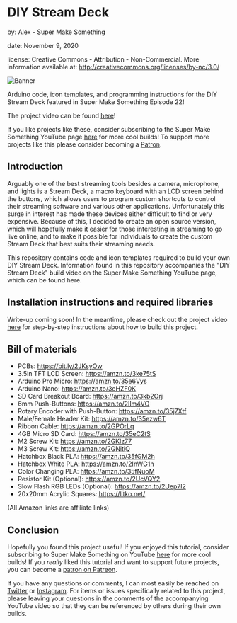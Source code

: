 # DIY Stream Deck
by: Alex - Super Make Something

date: November 9, 2020

license: Creative Commons - Attribution - Non-Commercial.  More information available at: http://creativecommons.org/licenses/by-nc/3.0/

![Banner](https://github.com/SuperMakeSomething/diy-stream-deck/blob/main/img/thumbnail_small.jpg)

Arduino code, icon templates, and programming instructions for the DIY Stream Deck featured in Super Make Something Episode 22!

The project video can be found [here](https://youtu.be/_NqYtvLnY5k)!

If you like projects like these, consider subscribing to the Super Make Something YouTube page [here](https://www.youtube.com/supermakesomething?sub_confirmation=1) for more cool builds!  To support more projects like this please consider becoming a [Patron](https://www.patreon.com/SuperMakeSomething).

## Introduction
Arguably one of the best streaming tools besides a camera, microphone, and lights is a Stream Deck, a macro keyboard with an LCD screen behind the buttons, which allows users to program custom shortcuts to control their streaming software and various other applications.  Unfortunately this surge in interest has made these devices either difficult to find or very expensive.  Because of this, I decided to create an open source version, which will hopefully make it easier for those interesting in streaming to go live online, and to make it possible for individuals to create the custom Stream Deck that best suits their streaming needs.

This repository contains code and icon templates required to build your own DIY Stream Deck.  Information found in this repository accompanies the "DIY Stream Deck" build video on the Super Make Something YouTube page, which can be found here.

## Installation instructions and required libraries
Write-up coming soon!  In the meantime, please check out the project video [here](https://youtu.be/_NqYtvLnY5k) for step-by-step instructions about how to build this project.

## Bill of materials
- PCBs: https://bit.ly/2JKsyOw
- 3.5in TFT LCD Screen: https://amzn.to/3ke75tS
- Arduino Pro Micro: https://amzn.to/35e6Vys
- Arduino Nano: https://amzn.to/3eHZF0K
- SD Card Breakout Board: https://amzn.to/3kb2Orj
- 6mm Push-Buttons: https://amzn.to/2Ilm4VO
- Rotary Encoder with Push-Button: https://amzn.to/35j7Xtf
- Male/Female Header Kit: https://amzn.to/35ezw6T
- Ribbon Cable: https://amzn.to/2GPOrLq
- 4GB Micro SD Card: https://amzn.to/35eC2tS
- M2 Screw Kit: https://amzn.to/2GKlz77
- M3 Screw Kit: https://amzn.to/2GNitiQ
- Hatchbox Black PLA: https://amzn.to/35fGM2h
- Hatchbox White PLA: https://amzn.to/2InWG1n
- Color Changing PLA: https://amzn.to/35fNuoM
- Resistor Kit (Optional): https://amzn.to/2UcVQY2
- Slow Flash RGB LEDs (Optional): https://amzn.to/2Uep7l2
- 20x20mm Acrylic Squares: https://litko.net/

(All Amazon links are affiliate links)

## Conclusion
Hopefully you found this project useful!  If you enjoyed this tutorial, consider subscribing to Super Make Something on YouTube [here](https://www.youtube.com/supermakesomething?sub_confirmation=1) for more cool builds!  If you _really_ liked this tutorial and want to support future projects, you can become a [patron on Patreon](https://www.patreon.com/SuperMakeSomething).

If you have any questions or comments, I can most easily be reached on [Twitter](https://twitter.com/supermakesmthng) or [Instagram](https://www.instagram.com/supermakesomething/).  For items or issues specifically related to this project, please leaving your questions in the comments of the accompanying YouTube video so that they can be referenced by others during their own builds.
